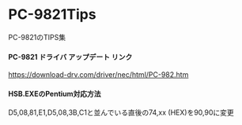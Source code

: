 # PC-9821Tips
PC-9821のTIPS集

#### PC-9821 ドライバ アップデート リンク
https://download-drv.com/driver/nec/html/PC-982.htm

#### HSB.EXEのPentium対応方法
D5,08,81,E1,D5,08,3B,C1と並んでいる直後の74,xx (HEX)を90,90に変更

